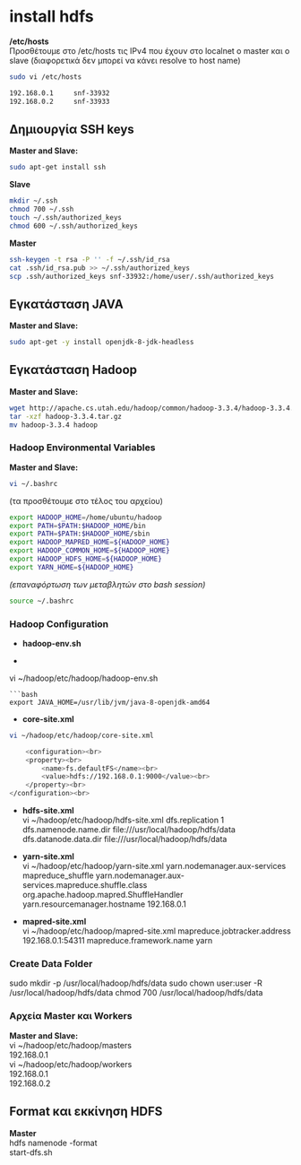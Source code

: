 # install hdfs

**/etc/hosts**<br>
Προσθέτουμε στο /etc/hosts τις IPv4 που έχουν στο localnet ο master και ο slave (διαφορετικά δεν μπορεί να κάνει resolve το host name)
```bash
sudo vi /etc/hosts 
```
```bash
192.168.0.1 	snf-33932 
192.168.0.2 	snf-33933
```
## Δημιουργία SSH keys
**Master and Slave:**<br>
```bash
sudo apt-get install ssh
```
**Slave**<br>
```bash
mkdir ~/.ssh
chmod 700 ~/.ssh
touch ~/.ssh/authorized_keys
chmod 600 ~/.ssh/authorized_keys
```
**Master**<br>
```bash
ssh-keygen -t rsa -P '' -f ~/.ssh/id_rsa
cat .ssh/id_rsa.pub >> ~/.ssh/authorized_keys
scp .ssh/authorized_keys snf-33932:/home/user/.ssh/authorized_keys
```
## Εγκατάσταση JAVA
**Master and Slave:**<br>
```bash
sudo apt-get -y install openjdk-8-jdk-headless
```
## Εγκατάσταση Hadoop
**Master and Slave:**<br>
```bash
wget http://apache.cs.utah.edu/hadoop/common/hadoop-3.3.4/hadoop-3.3.4.tar.gz
tar -xzf hadoop-3.3.4.tar.gz 
mv hadoop-3.3.4 hadoop
```
### Hadoop Environmental Variables
**Master and Slave:**<br>
```bash
vi ~/.bashrc 
```
(τα προσθέτουμε στο τέλος του αρχείου)<br>
```bash
export HADOOP_HOME=/home/ubuntu/hadoop
export PATH=$PATH:$HADOOP_HOME/bin
export PATH=$PATH:$HADOOP_HOME/sbin
export HADOOP_MAPRED_HOME=${HADOOP_HOME}
export HADOOP_COMMON_HOME=${HADOOP_HOME}
export HADOOP_HDFS_HOME=${HADOOP_HOME}
export YARN_HOME=${HADOOP_HOME}
```
*(επαναφόρτωση των μεταβλητών στο bash session)*
```bash
source ~/.bashrc 
```
### Hadoop Configuration
* **hadoop-env.sh**<br>
* ```bash
vi ~/hadoop/etc/hadoop/hadoop-env.sh<br>
```
```bash
export JAVA_HOME=/usr/lib/jvm/java-8-openjdk-amd64
```
* **core-site.xml**<br>
```bash
vi ~/hadoop/etc/hadoop/core-site.xml
```
```bash
	<configuration><br>
    <property><br>
        <name>fs.defaultFS</name><br>
        <value>hdfs://192.168.0.1:9000</value><br>
    </property><br>
</configuration><br>
```
* **hdfs-site.xml**<br>
vi ~/hadoop/etc/hadoop/hdfs-site.xml
	<configuration>
    <property>
        <name>dfs.replication</name>
        <value>1</value>
    </property>
    <property>
        <name>dfs.namenode.name.dir</name>
        <value>file:///usr/local/hadoop/hdfs/data</value>
    </property>
    <property>
        <name>dfs.datanode.data.dir</name>
        <value>file:///usr/local/hadoop/hdfs/data</value>
    </property>
</configuration>

* **yarn-site.xml**<br>
vi ~/hadoop/etc/hadoop/yarn-site.xml
	<configuration>
    <property>
        <name>yarn.nodemanager.aux-services</name>
        <value>mapreduce_shuffle</value>
    </property>
    <property>
        <name>yarn.nodemanager.aux-services.mapreduce.shuffle.class</name>
        <value>org.apache.hadoop.mapred.ShuffleHandler</value>
    </property>
    <property>
       <name>yarn.resourcemanager.hostname</name>
       <value>192.168.0.1</value>
    </property>
</configuration>

* **mapred-site.xml**<br>
vi ~/hadoop/etc/hadoop/mapred-site.xml
	<configuration>
    <property>
        <name>mapreduce.jobtracker.address</name>
        <value>192.168.0.1:54311</value>
    </property>
    <property>
        <name>mapreduce.framework.name</name>
        <value>yarn</value>
    </property>
</configuration>

### Create Data Folder
sudo mkdir -p /usr/local/hadoop/hdfs/data
sudo chown user:user -R /usr/local/hadoop/hdfs/data
chmod 700 /usr/local/hadoop/hdfs/data

### Αρχεία Master και Workers
**Master and Slave:**<br>
vi ~/hadoop/etc/hadoop/masters<br>
192.168.0.1<br>
vi ~/hadoop/etc/hadoop/workers<br>
192.168.0.1<br>
192.168.0.2<br>

## Format και εκκίνηση HDFS
**Master**<br>
hdfs namenode -format<br>
start-dfs.sh
